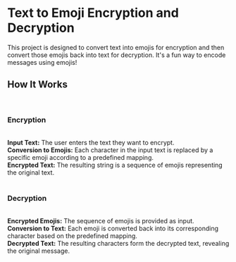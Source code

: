 <h1>Text to Emoji Encryption and Decryption</h1>
<p>This project is designed to convert text into emojis for encryption and then convert those emojis back into text for decryption. It's a fun way to encode messages using emojis!</p>

<h2>How It Works</h2><br>
<h3>Encryption</h3><br>
<b>Input Text:</b> The user enters the text they want to encrypt.<br>
<b>Conversion to Emojis:</b> Each character in the input text is replaced by a specific emoji according to a predefined mapping.<br>
<b>Encrypted Text:</b> The resulting string is a sequence of emojis representing the original text.
<br>
<br>
<h3>Decryption</h3><br>
<b>Encrypted Emojis:</b> The sequence of emojis is provided as input.<br>
<b>Conversion to Text:</b> Each emoji is converted back into its corresponding character based on the predefined mapping.<br>
<b>Decrypted Text:</b> The resulting characters form the decrypted text, revealing the original message.
